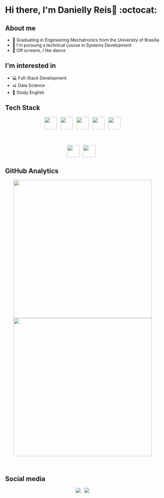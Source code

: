 # Hi there, I'm Danielly Reis💜 :octocat:

## About me
* 🤖 Graduating in Engineering Mechatronics from the University of Brasília
* 📱 I'm pursuing a technical course in Systems Development
* 👣 Off screens, I like dance 

## I'm interested in
* 💻 Full-Stack Development
* 📊 Data Science
* 📓 Study English

## Tech Stack

<div align="center">
  <img width="40px" src="https://cdn.jsdelivr.net/gh/devicons/devicon/icons/html5/html5-original.svg">&nbsp;&nbsp;
  <img width="40px" src="https://cdn.jsdelivr.net/gh/devicons/devicon/icons/css3/css3-original.svg">&nbsp;&nbsp;
  <img width="40px" src="https://cdn.jsdelivr.net/gh/devicons/devicon/icons/javascript/javascript-original.svg">&nbsp;&nbsp;
  <img width="40px" src="https://cdn.jsdelivr.net/gh/devicons/devicon/icons/c/c-original.svg">&nbsp;&nbsp;
  <img width="40px" src="https://cdn.jsdelivr.net/gh/devicons/devicon/icons/python/python-original.svg">

  <br><br>
  <img width="40px" src="https://cdn.jsdelivr.net/gh/devicons/devicon/icons/git/git-original.svg">&nbsp;&nbsp;
  <img width="40px" src="https://cdn.jsdelivr.net/gh/devicons/devicon/icons/github/github-original.svg">&nbsp;&nbsp;
</div>

## GitHub Analytics
<p align="center">
<img width="450em" src="" alt=""/>
<img width="450em" src=""/>
</p>

<br>

## Social media
<div align="center"> 
  <a href="https://www.instagram.com/danyreis/" target="_blank"><img src="https://img.shields.io/badge/-Instagram-%23E4405F?style=for-the-badge&logo=instagram&logoColor=white" target="_blank"></a>&nbsp;&nbsp;
  <a href="https://www.instagram.com/danyreis/" target="_blank"><img src="https://img.shields.io/badge/-LinkedIn-%230077B5?style=for-the-badge&logo=linkedin&logoColor=white" target="_blank"></a> 
  
</div>
